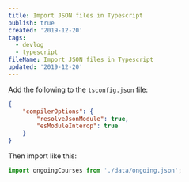 ```yaml
---
title: Import JSON files in Typescript
publish: true
created: '2019-12-20'
tags:
  - devlog
  - typescript
fileName: Import JSON files in Typescript
updated: '2019-12-20'
---
```


Add the following to the `tsconfig.json` file:

```json
{
	"compilerOptions": {
		"resolveJsonModule": true,
		"esModuleInterop": true
	}
}
```

Then import like this:

```typescript
import ongoingCourses from './data/ongoing.json';
```
